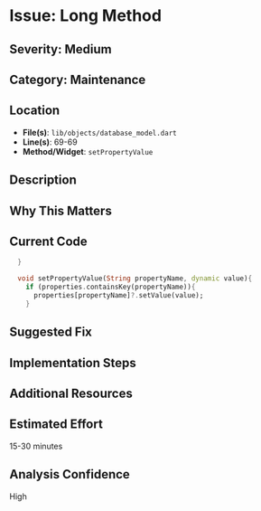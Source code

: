 # Issue: Long Method

## Severity: Medium

## Category: Maintenance

## Location
- **File(s)**: `lib/objects/database_model.dart`
- **Line(s)**: 69-69
- **Method/Widget**: `setPropertyValue`

## Description


## Why This Matters


## Current Code
```dart
  }

  void setPropertyValue(String propertyName, dynamic value){
    if (properties.containsKey(propertyName)){
      properties[propertyName]?.setValue(value);
    }
```

## Suggested Fix


## Implementation Steps


## Additional Resources


## Estimated Effort
15-30 minutes

## Analysis Confidence
High
